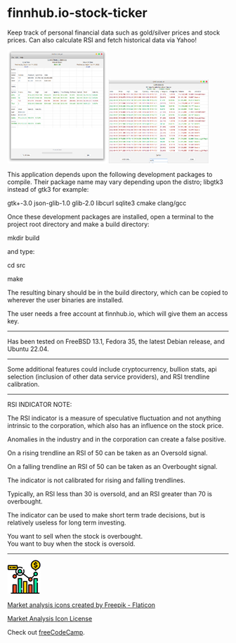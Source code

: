 # finnhub.io-stock-ticker
Keep track of personal financial data such as gold/silver prices and stock prices.  Can also calculate RSI and fetch historical data via Yahoo!

<p float="left">
  <img src="/financials.png" height="45%" width="45%" >
  <img src="/financials2.png" height="45%" width="45%" > 
</p>

This application depends upon the following development packages to compile.
Their package name may vary depending upon the distro; libgtk3 instead of 
gtk3 for example:

gtk+-3.0 json-glib-1.0 glib-2.0 libcurl sqlite3 cmake clang/gcc

Once these development packages are installed, open a terminal to the project root directory and make a build directory: 

mkdir build

and type: 

cd src

make

The resulting binary should be in the build directory,
which can be copied to wherever the user binaries are installed.

The user needs a free account at finnhub.io, which will give them an access key.

----------------------------------------------------------
Has been tested on FreeBSD 13.1, Fedora 35, 
the latest Debian release, and Ubuntu 22.04.

----------------------------------------------------------

Some additional features could include cryptocurrency, bullion stats, api selection 
(inclusion of other data service providers), and RSI trendline calibration.

----------------------------------------------------------

RSI INDICATOR NOTE: 

The RSI indicator is a measure of speculative fluctuation and not anything intrinsic 
to the corporation, which also has an influence on the stock price.

Anomalies in the industry and in the corporation can create a false positive.  

On a rising trendline an RSI of 50 can be taken as an Oversold signal.

On a falling trendline an RSI of 50 can be taken as an Overbought signal.

The indicator is not calibrated for rising and falling trendlines.

Typically, an RSI less than 30 is oversold, and an RSI greater than 70 is overbought.

The indicator can be used to make short term trade decisions, but is relatively 
useless for long term investing.

You want to sell when the stock is overbought.  
You want to buy when the stock is oversold.

----------------------------------------------------------

<p float="center">
  <img src="/src/resources/Stocks-icon.png" height="15%" width="15%" > 
</p>

<a href="https://www.flaticon.com/free-icons/market-analysis" title="market analysis icons">Market analysis icons created by Freepik - Flaticon</a>

<a href="https://media.flaticon.com/license/license.pdf" title="Market Analysis Icon License" target="_blank" rel="noopener noreferrer">Market Analysis Icon License</a>

<p>Check out <a href="https://www.freecodecamp.org/" target="_blank" rel="noopener noreferrer">freeCodeCamp</a>.</p>


